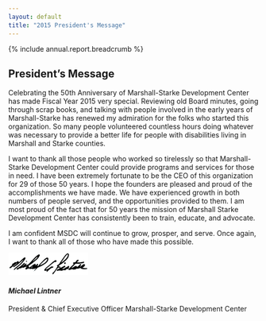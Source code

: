 ```yaml
---
layout: default
title: "2015 President's Message"
---
```

{% include annual.report.breadcrumb %}

## President’s Message
Celebrating the 50th Anniversary of Marshall-Starke Development Center has made Fiscal Year 2015 very special. Reviewing old Board minutes, going through scrap books, and talking with people involved in the early years of Marshall-Starke has renewed my admiration for the folks who started this organization. So many people volunteered countless hours doing whatever was necessary to provide a better life for people with disabilities living in Marshall and Starke counties.

I want to thank all those people who worked so tirelessly so that Marshall-Starke Development Center could provide programs and services for those in need. I have been extremely fortunate to be the CEO of this organization for 29 of those 50 years. I hope the founders are pleased and proud of the accomplishments we have made. We have experienced growth in both numbers of people served, and the opportunities provided to them. I am most proud of the fact that for 50 years the mission of Marshall Starke Development Center has consistently been to train, educate, and advocate.

I am confident MSDC will continue to grow, prosper, and serve. Once again, I want to thank all of those who have made this possible.

![Michael Lintner](/images/mike_signature.png)

#### *Michael Lintner*
President & Chief Executive Officer
Marshall-Starke Development Center
